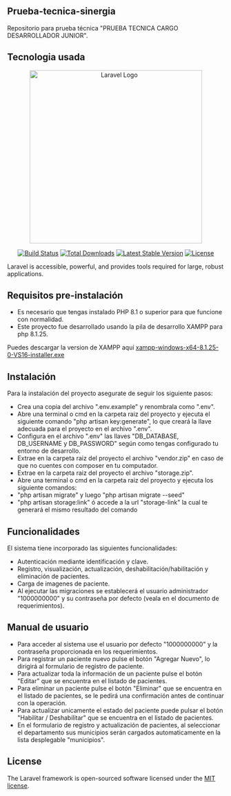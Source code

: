 ## Prueba-tecnica-sinergia

Repositorio para prueba técnica "PRUEBA TECNICA CARGO DESARROLLADOR JUNIOR".

## Tecnologia usada

<p align="center"><a href="https://laravel.com" target="_blank"><img src="https://raw.githubusercontent.com/laravel/art/master/logo-lockup/5%20SVG/2%20CMYK/1%20Full%20Color/laravel-logolockup-cmyk-red.svg" width="400" alt="Laravel Logo"></a></p>

<p align="center">
<a href="https://github.com/laravel/framework/actions"><img src="https://github.com/laravel/framework/workflows/tests/badge.svg" alt="Build Status"></a>
<a href="https://packagist.org/packages/laravel/framework"><img src="https://img.shields.io/packagist/dt/laravel/framework" alt="Total Downloads"></a>
<a href="https://packagist.org/packages/laravel/framework"><img src="https://img.shields.io/packagist/v/laravel/framework" alt="Latest Stable Version"></a>
<a href="https://packagist.org/packages/laravel/framework"><img src="https://img.shields.io/packagist/l/laravel/framework" alt="License"></a>
</p>

Laravel is accessible, powerful, and provides tools required for large, robust applications.

## Requisitos pre-instalación

- Es necesario que tengas instalado PHP 8.1 o superior para que funcione con normalidad.
- Este proyecto fue desarrollado usando la pila de desarrollo XAMPP para php 8.1.25.

Puedes descargar la version de XAMPP aquí [xampp-windows-x64-8.1.25-0-VS16-installer.exe](https://sourceforge.net/projects/xampp/files/XAMPP%20Windows/8.1.25/)

## Instalación

Para la instalación del proyecto asegurate de seguir los siguiente pasos:

- Crea una copia del archivo ".env.example" y renombrala como ".env".
- Abre una terminal o cmd en la carpeta raiz del proyecto y ejecuta el siguiente comando "php artisan key:generate", lo que creará la llave adecuada para el proyecto en el archivo ".env".
- Configura en el archivo ".env" las llaves "DB_DATABASE, DB_USERNAME y DB_PASSWORD" según como tengas configurado tu entorno de desarrollo.
- Extrae en la carpeta raiz del proyecto el archivo "vendor.zip" en caso de que no cuentes con composer en tu computador.
- Extrae en la carpeta raiz del proyecto el archivo "storage.zip".
- Abre una terminal o cmd en la carpeta raiz del proyecto y ejecuta los siguiente comandos:
- "php artisan migrate" y luego "php artisan migrate --seed"
- "php artisan storage:link" ó accede a la url "storage-link" la cual te generará el mismo resultado del comando

## Funcionalidades

El sistema tiene incorporado las siguientes funcionalidades:
- Autenticación mediante identificación y clave.
- Registro, visualización, actualización, deshabilitación/habilitación y eliminación de pacientes.
- Carga de imagenes de paciente.
- Al ejecutar las migraciones se establecerá el usuario administrador "1000000000" y su contraseña por defecto (veala en el documento de requerimientos).

## Manual de usuario

- Para acceder al sistema use el usuario por defecto "1000000000" y la contraseña proporcionada en los requerimientos.
- Para registrar un paciente nuevo pulse el botón "Agregar Nuevo", lo dirigirá al formulario de registro de paciente.
- Para actualizar toda la información de un paciente pulse el botón "Editar" que se encuentra en el listado de pacientes.
- Para eliminar un paciente pulse el botón "Eliminar" que se encuentra en el listado de pacientes, se le pedirá una confirmación antes de continuar con la operación.
- Para actualizar unicamente el estado del paciente puede pulsar el botón "Habilitar / Deshabilitar" que se encuentra en el listado de pacientes.
- En el formulario de registro y actualización de pacientes, al seleccionar el departamento sus municipios serán cargados automaticamente en la lista desplegable "municipios".

## License

The Laravel framework is open-sourced software licensed under the [MIT license](https://opensource.org/licenses/MIT).
